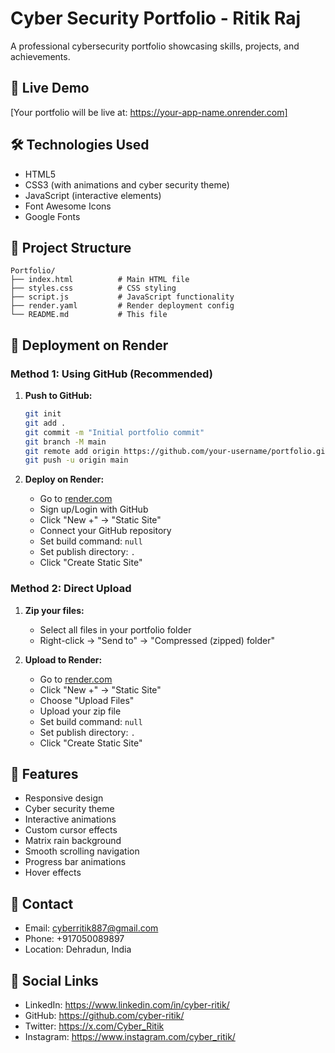 # Cyber Security Portfolio - Ritik Raj

A professional cybersecurity portfolio showcasing skills, projects, and achievements.

## 🚀 Live Demo
[Your portfolio will be live at: https://your-app-name.onrender.com]

## 🛠️ Technologies Used
- HTML5
- CSS3 (with animations and cyber security theme)
- JavaScript (interactive elements)
- Font Awesome Icons
- Google Fonts

## 📁 Project Structure
```
Portfolio/
├── index.html          # Main HTML file
├── styles.css          # CSS styling
├── script.js           # JavaScript functionality
├── render.yaml         # Render deployment config
└── README.md           # This file
```

## 🚀 Deployment on Render

### Method 1: Using GitHub (Recommended)

1. **Push to GitHub:**
   ```bash
   git init
   git add .
   git commit -m "Initial portfolio commit"
   git branch -M main
   git remote add origin https://github.com/your-username/portfolio.git
   git push -u origin main
   ```

2. **Deploy on Render:**
   - Go to [render.com](https://render.com)
   - Sign up/Login with GitHub
   - Click "New +" → "Static Site"
   - Connect your GitHub repository
   - Set build command: `null`
   - Set publish directory: `.`
   - Click "Create Static Site"

### Method 2: Direct Upload

1. **Zip your files:**
   - Select all files in your portfolio folder
   - Right-click → "Send to" → "Compressed (zipped) folder"

2. **Upload to Render:**
   - Go to [render.com](https://render.com)
   - Click "New +" → "Static Site"
   - Choose "Upload Files"
   - Upload your zip file
   - Set build command: `null`
   - Set publish directory: `.`
   - Click "Create Static Site"

## 🎨 Features
- Responsive design
- Cyber security theme
- Interactive animations
- Custom cursor effects
- Matrix rain background
- Smooth scrolling navigation
- Progress bar animations
- Hover effects

## 📧 Contact
- Email: cyberritik887@gmail.com
- Phone: +917050089897
- Location: Dehradun, India

## 🔗 Social Links
- LinkedIn: https://www.linkedin.com/in/cyber-ritik/
- GitHub: https://github.com/cyber-ritik/
- Twitter: https://x.com/Cyber_Ritik
- Instagram: https://www.instagram.com/cyber_ritik/ 